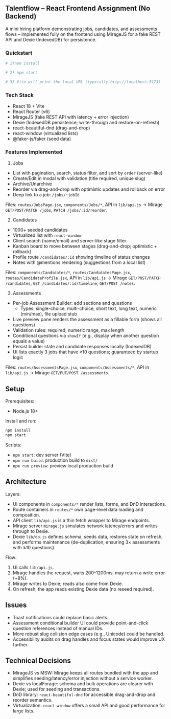 ## Talentflow – React Frontend Assignment (No Backend)

A mini hiring platform demonstrating jobs, candidates, and assessments flows – implemented fully on the frontend using MirageJS for a fake REST API and Dexie (IndexedDB) for persistence.

### Quickstart

```bash
# 1)npm install

# 2) npm start

# 3) Vite will print the local URL (typically http://localhost:5173)
```

### Tech Stack
- React 18 + Vite
- React Router (v6)
- MirageJS (fake REST API with latency + error injection)
- Dexie (IndexedDB persistence; write-through and restore-on-refresh)
- react-beautiful-dnd (drag-and-drop)
- react-window (virtualized lists)
- @faker-js/faker (seed data)


### Features Implemented

1) Jobs
- List with pagination, search, status filter, and sort by `order` (server-like)
- Create/Edit in modal with validation (title required, unique slug)
- Archive/Unarchive
- Reorder via drag-and-drop with optimistic updates and rollback on error
- Deep link to a job: `/jobs/:jobId`

Files: `routes/JobsPage.jsx`, `components/Jobs/*`, API in `lib/api.js` → Mirage `GET/POST/PATCH /jobs`, `PATCH /jobs/:id/reorder`.

2) Candidates
- 1000+ seeded candidates
- Virtualized list with `react-window`
- Client search (name/email) and server-like stage filter
- Kanban board to move between stages (drag-and-drop; optimistic + rollback)
- Profile route `/candidates/:id` showing timeline of status changes
- Notes with @mentions rendering (suggestions from a local list)

Files: `components/Candidates/*`, `routes/CandidatesPage.jsx`, `routes/CandidateProfile.jsx`, API in `lib/api.js` → Mirage `GET/POST/PATCH /candidates`, `GET /candidates/:id/timeline`, `GET/POST /notes`.

3) Assessments
- Per-job Assessment Builder: add sections and questions
  - Types: single-choice, multi-choice, short text, long text, numeric (min/max), file upload stub
- Live preview pane renders the assessment as a fillable form (shows all questions)
- Validation rules: required, numeric range, max length
- Conditional questions via `showIf` (e.g., display when another question equals a value)
- Persist builder state and candidate responses locally (IndexedDB)
- UI lists exactly 3 jobs that have ≥10 questions; guaranteed by startup logic

Files: `routes/AssessmentsPage.jsx`, `components/Assessments/*`, API in `lib/api.js` → Mirage `GET/PUT/POST /assessments`.


## Setup

Prerequisites:
- Node.js 18+

Install and run:
```bash
npm install
npm start
```

Scripts:
- `npm start`: dev server (Vite)
- `npm run build`: production build to `dist/`
- `npm run preview`: preview local production build


## Architecture

Layers:
- UI components in `components/*` render lists, forms, and DnD interactions.
- Route containers in `routes/*` own page-level data loading and composition.
- API client `lib/api.js` is a thin fetch wrapper to Mirage endpoints.
- Mirage server `mirage.js` simulates network latency/errors and writes through to Dexie.
- Dexie `lib/db.js` defines schema, seeds data, restores state on refresh, and performs maintenance (de-duplication, ensuring 3× assessments with ≥10 questions).

Flow:
1. UI calls `lib/api.js`.
2. Mirage handles the request, waits 200–1200ms, may return a write error (~8%).
3. Mirage writes to Dexie; reads also come from Dexie.
4. On refresh, the app reads existing Dexie data (no reseed required).

## Issues
- Toast notifications could replace basic alerts.
- Assessment conditional builder UI could provide point-and-click question references instead of manual IDs.
- More robust slug collision edge cases (e.g., Unicode) could be handled.
- Accessibility audits on drag handles and focus states would improve UX further.


## Technical Decisions
- MirageJS vs MSW: Mirage keeps all routes bundled with the app and simplifies seeding/latency/error injection without a service worker.
- Dexie vs localForage: schema and bulk operations are clearer with Dexie; used for seeding and transactions.
- DnD library: `react-beautiful-dnd` for accessible drag-and-drop and reorder semantics.
- Virtualization: `react-window` offers a small API and good performance for large lists.




